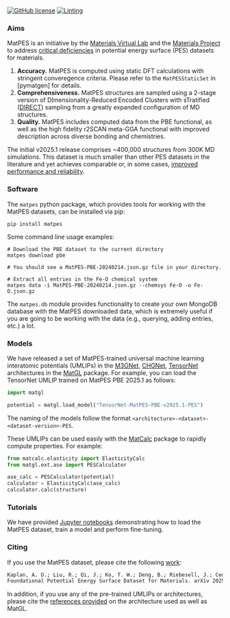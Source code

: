 [![GitHub license](https://img.shields.io/github/license/materialsvirtuallab/matpes)](https://github.com/materialsvirtuallab/matpes/blob/main/LICENSE)
[![Linting](https://github.com/materialsvirtuallab/matpes/workflows/Linting/badge.svg)](https://github.com/materialsvirtuallab/matpes/workflows/Linting/badge.svg)

### Aims

MatPES is an initiative by the [Materials Virtual Lab] and the [Materials Project] to address
[critical deficiencies](http://matpes.ai/about) in potential energy surface (PES) datasets for materials.

1. **Accuracy.** MatPES is computed using static DFT calculations with stringent converegence criteria.
   Please refer to the `MatPESStaticSet` in [pymatgen] for details.
2. **Comprehensiveness.** MatPES structures are sampled using a 2-stage version of DImensionality-Reduced
   Encoded Clusters with sTratified ([DIRECT]) sampling from a greatly expanded configuration of MD structures.
3. **Quality.** MatPES includes computed data from the PBE functional, as well as the high fidelity r2SCAN meta-GGA
   functional with improved description across diverse bonding and chemistries.

The initial v2025.1 release comprises ~400,000 structures from 300K MD simulations. This dataset is much smaller
than other PES datasets in the literature and yet achieves comparable or, in some cases,
[improved performance and reliability](http://matpes.ai/benchmarks).

### Software

The `matpes` python package, which provides tools for working with the MatPES datasets, can be installed via pip:

```shell
pip install matpes
```

Some command line usage examples:

```shell
# Download the PBE dataset to the current directory
matpes download pbe

# You should see a MatPES-PBE-20240214.json.gz file in your directory.

# Extract all entries in the Fe-O chemical system
matpes data -i MatPES-PBE-20240214.json.gz --chemsys Fe-O -o Fe-O.json.gz
```

The `matpes.db` module provides functionality to create your own MongoDB database with the MatPES downloaded data,
which is extremely useful if you are going to be working with the data (e.g., querying, adding entries, etc.) a lot.

### Models

We have released a set of MatPES-trained universal machine learning interatomic potentials (UMLIPs) in the [M3GNet],
[CHGNet], [TensorNet] architectures in the [MatGL] package. For example, you can load the TensorNet UMLIP trained on
MatPES PBE 2025.1 as follows:

```python
import matgl

potential = matgl.load_model("TensorNet-MatPES-PBE-v2025.1-PES")
```

The naming of the models follow the format `<architecture>-<dataset>-<dataset-version>-PES`.

These UMLIPs can be used easily with the [MatCalc] package to rapidly compute properties. For example:

```python
from matcalc.elasticity import ElasticityCalc
from matgl.ext.ase import PESCalculator

ase_calc = PESCalculator(potential)
calculator = ElasticityCalc(ase_calc)
calculator.calc(structure)
```

### Tutorials

We have provided [Jupyter notebooks](http://matpes.ai/tutorials) demonstrating how to load the MatPES dataset, train a model and
perform fine-tuning.

### Citing

If you use the MatPES dataset, please cite the following [work](https://doi.org/10.48550/arXiv.2503.04070):

```txt
Kaplan, A. D.; Liu, R.; Qi, J.; Ko, T. W.; Deng, B.; Riebesell, J.; Ceder, G.; Persson, K. A.; Ong, S. P. A
Foundational Potential Energy Surface Dataset for Materials. arXiv 2025. DOI: 10.48550/arXiv.2503.04070.
```

In addition, if you use any of the pre-trained UMLIPs or architectures, please cite the
[references provided](http://matgl.ai/references) on the architecture used as well as MatGL.

[Materials Virtual Lab]: http://materialsvirtuallab.org
[Materials Project]: https://materialsproject.org
[MatGL]: https://matgl.ai
[M3GNet]: http://dx.doi.org/10.1038/s43588-022-00349-3
[CHGNet]: http://doi.org/10.1038/s42256-023-00716-3
[TensorNet]: https://arxiv.org/abs/2306.06482
[DIRECT]: https//doi.org/10.1038/s41524-024-01227-4
[MatCalc]: https://github.com/materialsvirtuallab/matcalc
